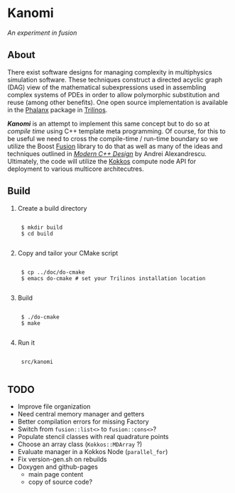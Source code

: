 # Kanomi 
*An experiment in fusion*

## About
There exist software designs for managing complexity in multiphysics 
simulation software. These techniques construct a directed acyclic graph (DAG) view of 
the mathematical subexpressions used in assembling complex systems of PDEs in 
order to allow polymorphic substitution and reuse (among other benefits). One
open source implementation is available in the [Phalanx][] package in 
[Trilinos][].

***Kanomi*** is an attempt to implement this same concept but to do so at 
*compile time* using C++ template meta programming. Of course, for this to be 
useful we need to cross the compile-time / run-time boundary so we utilize the
Boost [Fusion][] library to do that as well as many of the ideas and techniques
outlined in [*Modern C++ Design*][MCPPD] by Andrei Alexandrescu. Ultimately, 
the code will utilize the [Kokkos][] compute node API for deployment to 
various multicore architecutres.

## Build
1. Create a build directory
    <pre><code>
    $ mkdir build
    $ cd build
    </code></pre>
1. Copy and tailor your CMake script
    <pre><code>
    $ cp ../doc/do-cmake
    $ emacs do-cmake # set your Trilinos installation location
    </code></pre>
1. Build
    <pre><code>
    $ ./do-cmake
    $ make
    </code></pre>
1. Run it
    <pre><code>
    src/kanomi
    </code></pre>

## TODO
 - Improve file organization
 - Need central memory manager and getters
 - Better compilation errors for missing Factory<TagT> 
 - Switch from `fusion::list<>` to `fusion::cons<>`?
 - Populate stencil classes with real quadrature points
 - Choose an array class (`Kokkos::MDArray` ?)
 - Evaluate manager in a Kokkos Node (`parallel_for`)
 - Fix version-gen.sh on rebuilds
 - Doxygen and github-pages
   * main page content
   * copy of source code?

[Trilinos]: http://trilinos.sandia.gov/
[Phalanx]: http://trilinos.sandia.gov/packages/phalanx/
[Kokkos]: http://trilinos.sandia.gov/packages/kokkos/
[Fusion]: http://www.boost.org/doc%/libs/release/libs/fusion
[MCPPD]: http://www.amazon.com/Modern-Design-Generic-Programming-Patterns/dp/0201704315
